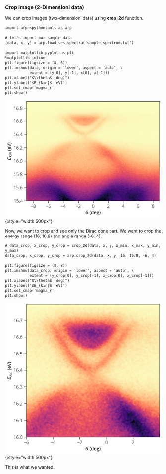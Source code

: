 ### Crop Image (2-Dimensionl data)

We can crop images (two-dimensionl data) using **crop_2d** function.

    import arpespythontools as arp

    # let's import our sample data
    [data, x, y] = arp.load_ses_spectra('sample_spectrum.txt')

    import matplotlib.pyplot as plt
    %matplotlib inline
    plt.figure(figsize = (8, 6))
    plt.imshow(data, origin = 'lower', aspect = 'auto', \
               extent = (y[0], y[-1], x[0], x[-1]))
    plt.xlabel("$\\theta$ (deg)")
    plt.ylabel('$E_{kin}$ (eV)')
    plt.set_cmap('magma_r')
    plt.show()

![plot-sample-spectra](./img/plot-sample-spectra.png){:style="width:500px"} 

Now, we want to crop and see only the Dirac cone part. We want to crop the energy range (16, 16.8) and angle range (-6, 4).

    # data_crop, x_crop, y_crop = crop_2d(data, x, y, x_min, x_max, y_min, y_max)
    data_crop, x_crop, y_crop = arp.crop_2d(data, x, y, 16, 16.8, -6, 4)

    plt.figure(figsize = (8, 8))
    plt.imshow(data_crop, origin = 'lower', aspect = 'auto', \
               extent = (y_crop[0], y_crop[-1], x_crop[0], x_crop[-1]))
    plt.xlabel("$\\theta$ (deg)")
    plt.ylabel('$E_{kin}$ (eV)')
    plt.set_cmap('magma_r')
    plt.show()

![crop-image](./img/crop-image.png){:style="width:500px"} 

This is what we wanted.

